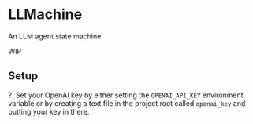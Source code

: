 # LLMachine
An LLM agent state machine

WIP

## Setup
?. Set your OpenAI key by either setting the `OPENAI_API_KEY` environment variable or by creating a text file in the project root called `openai_key` and putting your key in there.